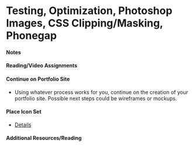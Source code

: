 # Testing, Optimization, Photoshop Images, CSS Clipping/Masking, Phonegap

#### Notes


#### Reading/Video Assignments

#### Continue on Portfolio Site
- Using whatever process works for you, continue on the creation of your portfolio site.  Possible next steps could be wireframes or mockups.

#### Place Icon Set
- [Details](assignments/place-icons.md)

#### Additional Resources/Reading


